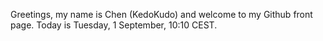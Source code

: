 Greetings, my name is Chen (KedoKudo) and welcome to my Github front page.  Today is Tuesday, 1 September, 10:10 CEST.